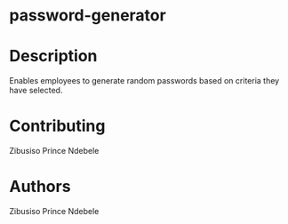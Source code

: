 # password-generator

# Description
Enables employees to generate random passwords based on criteria they have selected.

# Contributing
Zibusiso Prince Ndebele

# Authors
Zibusiso Prince Ndebele
